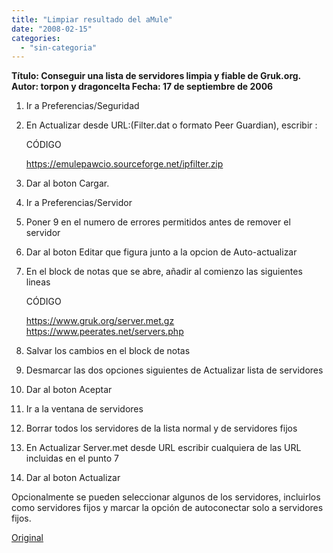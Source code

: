 ```yaml
---
title: "Limpiar resultado del aMule"
date: "2008-02-15"
categories: 
  - "sin-categoria"
---
```


**Título: Conseguir una lista de servidores limpia y fiable de Gruk.org. Autor: torpon y dragoncelta Fecha: 17 de septiembre de 2006**

1. Ir a Preferencias/Seguridad
2. En Actualizar desde URL:(Filter.dat o formato Peer Guardian), escribir :
    
    CÓDIGO
    
    https://emulepawcio.sourceforge.net/ipfilter.zip
    
3. Dar al boton Cargar.
4. Ir a Preferencias/Servidor
5. Poner 9 en el numero de errores permitidos antes de remover el servidor
6. Dar al boton Editar que figura junto a la opcion de Auto-actualizar
7. En el block de notas que se abre, añadir al comienzo las siguientes lineas
    
    CÓDIGO
    
    https://www.gruk.org/server.met.gz https://www.peerates.net/servers.php
    
8. Salvar los cambios en el block de notas
9. Desmarcar las dos opciones siguientes de Actualizar lista de servidores
10. Dar al boton Aceptar
11. Ir a la ventana de servidores
12. Borrar todos los servidores de la lista normal y de servidores fijos
13. En Actualizar Server.met desde URL escribir cualquiera de las URL incluidas en el punto 7
14. Dar al boton Actualizar

Opcionalmente se pueden seleccionar algunos de los servidores, incluirlos como servidores fijos y marcar la opción de autoconectar solo a servidores fijos.

[Original](https://forum.emule-project.net/index.php?s=39511490be471578a6a1f7a1c76f416b&showtopic=93046&view=findpost&p=807193)
